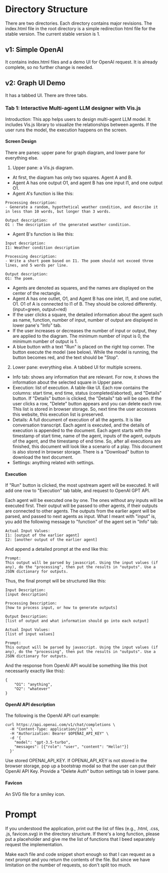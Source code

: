 # Directory Structure
There are two directories. Each directory contains major revisions.
The index.html file in the root directory is a simple redirection html file for the stable version. The current stable version is 1.

## v1: Simple OpenAI 
It contains index.html files and a demo UI for OpenAI request. It is already complete, so no further change is needed.

## v2: Graph UI Demo
It has a tabbed UI. There are three tabs.

### Tab 1: Interactive Multi-agent LLM designer with Vis.js 
Introduction: This app helps users to design multi-agent LLM model. It includes Vis.js library to visualize the relationships between agents. If the user runs the model, the execution happens on the screen.

#### Screen Design
There are panes: upper pane for graph diagram, and lower pane for everything else.

1. Upper pane: a Vis.js diagram.
  - At first, the diagram has only two squares. Agent A and B.
  - Agent A has one output O1, and agent B has one input I1, and one output O1.
  - Agent A's function is like this:
```
Processing description:
- Generate a random, hypothetical weather condition, and describe it in less than 10 words, but longer than 3 words. 

Output description:
O1 : The description of the generated weather condition.
```
  - Agent B's function is like this:
```
Input description:
I1: Weather condition description

Processing description:
- Write a short poem based on I1. The poem should not exceed three lines, and 5 words per line.

Output description:
O1: The poem.
```
  - Agents are denoted as squares, and the names are displayed on the center of the rectangle.
  - Agent A has one outlet, O1, and Agent B has one inlet, I1, and one outlet, O1. O1 of A is connected to I1 of B. They should be colored differently. (input=green, output=red)
  - If the user clicks a square, the detailed information about the agent such as name, function, number of input, number of output are displayed in lower pane's "Info" tab.
  - If the user increases or decreases the number of input or output, they are applied to the diagram. The minimum number of input is 0, the minimum number of output is 1.
  - A blue button with a text "Run" is placed on the right top corner. The button execute the model (see below). While the model is running, the button becomes red, and the text should be "Stop".

2. Lower pane: everything else. A tabbed UI for multiple screens.
  - Info tab: shows any information that are relevant. For now, it shows the information about the selected square in Upper pane.
  - Execution: list of execution. A table-like UI. Each row contains the columns: start time, end time, status (completed/aborted), and "Details" button. If "Details" button is clicked, the "Details" tab will be open. If the user clicks a row, "Delete" button appears and you can delete each row. This list is stored in browser storage. So, next time the user accesses this website, this execution list is preserved.
  - Details: A full document of execution of all the agents. It is like conversation transcript. Each agent is executed, and the details of execution is appended to the document. Each agent starts with the timestamp of start time, name of the agent, inputs of the agent, outputs of the agent, and the timestamp of end time. So, after all executions are finished, this document will look like a scenario of a play. This document is also stored in browser storage. There is a "Download" button to download the text document.
  - Settings: anything related with settings.

#### Execution
If "Run" button is clicked, the most upstream agent will be executed. It will add one row to "Execution" tab table, and request to OpenAI GPT API.

Each agent will be executed one by one. The ones without any inputs will be executed first. Their output will be passed to other agents, if their outputs are connected to other agents. The outputs from the earlier agent will be parsed, and passed to next agents as input. What I meant with "input" is, you add the following message to "function" of the agent set in "Info" tab:

```
Actual Input Values:
I1: [output of the earlier agent]
I2: [another output of the earlier agent]
```

And append a detailed prompt at the end like this:
```
Prompt:
This output will be parsed by javascript. Using the input values (if any), do the "processing", then put the results in "outputs". Use a JSON dictionary for outputs.
```

Thus, the final prompt will be structured like this:

```
Input Description:
[input description]

Processing Description:
[how to process input, or how to generate outputs]

Output Description:
[list of output and what information should go into each output]

Actual Input Values:
[list of input values]

Prompt:
This output will be parsed by javascript. Using the input values (if any), do the "processing", then put the results in "outputs". Use a JSON dictionary for outputs.
```

And the response from OpenAI API would be something like this (not necessarily exactly like this):

```
{
    "O1": "anything",
    "O2": "whatever"
}
```

#### OpenAI API description
The following is the OpenAI API curl example:

```
curl https://api.openai.com/v1/chat/completions \
  -H "Content-Type: application/json" \
  -H "Authorization: Bearer $OPENAI_API_KEY" \
  -d '{
    "model": "gpt-3.5-turbo",
    "messages": [{"role": "user", "content": "Hello!"}]
  }'
```

Use stored OPENAI_API_KEY. If OPENAI_API_KEY is not stored in the browser storage, pop up a bootstrap modal so that the user can put their OpenAI API Key. Provide a "Delete Auth" button settings tab in lower pane.

#### Favicon
An SVG file for a smiley icon.

# Prompt

If you understood the application, print out the list of files (e.g., .html, .css, .js, favicon.svg) in the directory structure. If there's a long function, please put a placeholder and give me the list of functions that I beed separately request the implementation.

Make each file and code snippet short enough so that I can request as a next prompt and you return the contents of the file. But since we have limitation on the number of requests, so don't split too much.